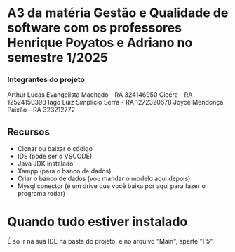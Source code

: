 # A3 da matéria Gestão e Qualidade de software com os professores Henrique Poyatos e Adriano no semestre 1/2025

### Integrantes do projeto

Arthur Lucas Evangelista Machado - RA 324146950
Cicera - RA 12524150398
Iago Luiz Simplicio Serra - RA 1272320678
Joyce Mendonça Paixão - RA 323212772

## Recursos
- Clonar ou baixar o código
- IDE (pode ser o VSCODE)
- Java JDK instalado
- Xampp (para o banco de dados)
- Criar o banco de dados (vou mandar o modelo aqui depois)
- Mysql conector (é um drive que você baixa por aqui para fazer o programa rodar)

# Quando tudo estiver instalado
É só ir na sua IDE na pasta do projeto, e no arquivo "Main", aperte "F5".
